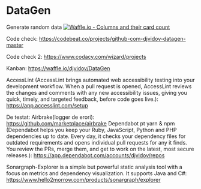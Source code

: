 # DataGen
Generate random data
[![Waffle.io - Columns and their card count](https://badge.waffle.io/djvidov/DataGen.svg?columns=all)](https://waffle.io/djvidov/DataGen)

Code check: https://codebeat.co/projects/github-com-djvidov-datagen-master

Code check 2: https://www.codacy.com/wizard/projects

Kanban: https://waffle.io/djvidov/DataGen

AccessLint (AccessLint brings automated web accessibility testing into your development workflow. When a pull request is opened, AccessLint reviews the changes and comments with any new accessibility issues, giving you quick, timely, and targeted feedback, before code goes live.): https://app.accesslint.com/setup

De testat:
Airbrake(logger de erori): https://github.com/marketplace/airbrake
Dependabot pt yarn & npm (Dependabot helps you keep your Ruby, JavaScript, Python and PHP dependencies up to date. Every day, it checks your dependency files for outdated requirements and opens individual pull requests for any it finds. You review the PRs, merge them, and get to work on the latest, most secure releases.): https://app.dependabot.com/accounts/djvidov/repos


Sonargraph-Explorer is a simple but powerful static analysis tool with a focus on metrics and dependency visualization. It supports Java and C#: https://www.hello2morrow.com/products/sonargraph/explorer
